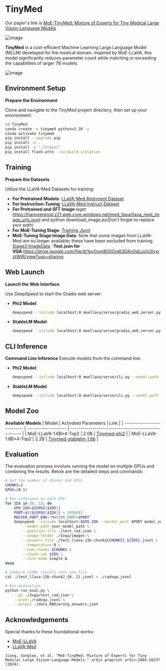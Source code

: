 # TinyMed
Our paper's link is [MoE-TinyMed: Mixture of Experts for Tiny Medical Large Vision-Language Models](https://arxiv.org/pdf/2404.10237.pdf)

![image](https://github.com/jiangsongtao/TinyMed/assets/43131870/4d0e388e-de8b-4fad-a0de-6962c5fe19b8)

**TinyMed** is a cost-efficient Machine Learning Large Language Model (MLLM) developed for the medical domain. Inspired by MoE-LLaVA, this model significantly reduces parameter count while matching or exceeding the capabilities of larger 7B models.

![image](https://github.com/jiangsongtao/TinyMed/assets/43131870/fbe974db-7d2b-47db-ae93-a3a71f9979a5)

## Environment Setup

**Prepare the Environment**

   Clone and navigate to the TinyMed project directory, then set up your environment:
   ```bash
   cd TinyMed
   conda create -n tinymed python=3.10 -y
   conda activate tinymed
   pip install --upgrade pip
   pip install -e .
   pip install -e ".[train]"
   pip install flash-attn --no-build-isolation
   ```

## Training

**Prepare the Datasets**

   Utilize the LLaVA-Med Datasets for training:
   - **For Pretrained Models**: [LLaVA-Med Alignment Dataset](https://drive.google.com/file/d/1cV_Y30VbMI9R9KcuBd_EiK738kDwcxxA/view?usp=sharing)
   - **For Instruction-Tuning**: [LLaVA-Med Instruct Dataset](https://drive.google.com/file/d/1Dzop-vqsSuieuXFOZHxbkHIfLR9lePa-/view?usp=drive_link)
   - **For Pretrained and SFT Image**:wget https://hanoverprod.z21.web.core.windows.net/med_llava/llava_med_image_urls.jsonl and python download_image.py(Don't forget to replace your path)
   - **For MoE-Tuning Stage**: [Training Jsonl](https://drive.google.com/file/d/1mf3lyW7CbfCowGC58gXsam-3dPwIenbJ/view?usp=sharing)
   - **MoE-Tuning Stage Image Data**: Note that some images from LLaVA-Med are no longer available; these have been excluded from training. [Stage3 ImageData](https://drive.google.com/file/d/1l9hnxa2Y3D8rhNLldtCQ0vGPhsiWH_Su/view?usp=sharing)
   -**Test.json for VQA**:https://drive.google.com/file/d/1pyGsm8G0Gig63DAnOdLuUn3IyxrztWtR/view?usp=sharing
## Web Launch

**Launch the Web Interface**

   Use DeepSpeed to start the Gradio web server:
   - **Phi2 Model**:
     ```bash
     deepspeed --include localhost:0 moellava/serve/gradio_web_server.py --model-path "./Tinymed-phi2"
     ```
   - **StableLM Model**:
     ```bash
     deepspeed --include localhost:0 moellava/serve/gradio_web_server.py --model-path "./Tinymed-stablelm-1.6b"
     ```

## CLI Inference

 **Command Line Inference**
   Execute models from the command line:
   - **Phi2 Model**:
     ```bash
     deepspeed --include localhost:0 moellava/serve/cli.py --model-path "./Tinymed-phi2" --image-file "image.jpg"
     ```
   - **StableLM Model**:
     ```bash
     deepspeed --include localhost:0 moellava/serve/cli.py --model-path "./Tinymed-stablelm-1.6b" --image-file "image.jpg"
     ```

## Model Zoo

**Available Models**
   | Model                       | Activated Parameters | Link                                                  |
   | --------------------------- | -------------------- | ----------------------------------------------------- |
   | MoE-LLaVA-1.6B×4-Top2       | 2.0B                 | [Tinymed-phi2](https://huggingface.co/JsST/TinyMed/tree/main/Tinymed-phi2)       |
   | MoE-LLaVA-1.8B×4-Top2       | 2.2B                 | [Tinymed-stablelm-1.6b](https://huggingface.co/JsST/TinyMed/tree/main/Tinymed-stablelm-1.6b) |


## Evaluation

The evaluation process involves running the model on multiple GPUs and combining the results. Below are the detailed steps and commands:

```bash
# Set the number of chunks and GPUs
CHUNKS=2
GPUS=(0 1)

# Run inference on each GPU
for IDX in {0..1}; do
    GPU_IDX=${GPUS[$IDX]}
    PORT=$((${GPUS[$IDX]} + 29500))
    MASTER_PORT_ENV="MASTER_PORT=$PORT"
    deepspeed --include localhost:$GPU_IDX --master_port $PORT model_vqa_med.py \
        --model-path your_model_path \
        --question-file ./test_rad.json \
        --image-folder ./3vqa/images \
        --answers-file ./test_llava-13b-chunk${CHUNKS}_${IDX}.jsonl \
        --temperature 0 \
        --num-chunks $CHUNKS \
        --chunk-idx $IDX \
        --conv-mode simple &
done

# Combine JSONL results into one file
cat ./test_llava-13b-chunk2_{0..1}.jsonl > ./radvqa.jsonl

# Run evaluation
python run_eval.py \
    --gt ./3vqa/test_rad.json \
    --pred ./radvqa.jsonl \
    --output ./data_RAD/wrong_answers.json
```

## Acknowledgements

Special thanks to these foundational works:
- [MoE-LLaVA](https://github.com/PKU-YuanGroup/MoE-LLaVA)
- [LLaVA-Med](https://github.com/microsoft/LLaVA-Med)
```
Jiang, Songtao, et al. "MoE-TinyMed: Mixture of Experts for Tiny Medical Large Vision-Language Models." arXiv preprint arXiv:2404.10237 (2024).
